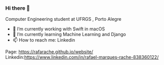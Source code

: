 ### Hi there 👋

Computer Engineering student at UFRGS , Porto Alegre

- 🔭 I’m currently working with Swift in macOS
- 🌱 I’m currently learning Machine Learning and Django
- 📫 How to reach me: Linkedin

Page: https://rafarache.github.io/website/<br/>
Linkedin:https://www.linkedin.com/in/rafael-marques-rache-838360122/
